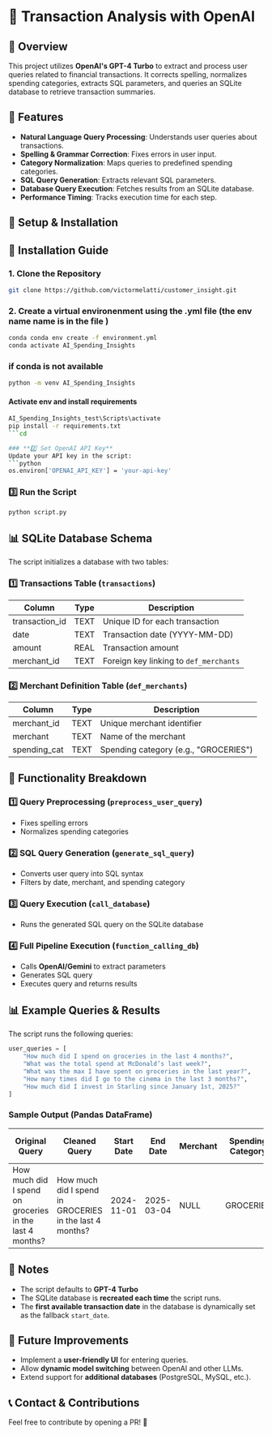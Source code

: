# 📌 Transaction Analysis with OpenAI

## 📖 Overview
This project utilizes **OpenAI's GPT-4 Turbo** to extract and process user queries related to financial transactions. It corrects spelling, normalizes spending categories, extracts SQL parameters, and queries an SQLite database to retrieve transaction summaries.

## 🎯 Features
- **Natural Language Query Processing**: Understands user queries about transactions.
- **Spelling & Grammar Correction**: Fixes errors in user input.
- **Category Normalization**: Maps queries to predefined spending categories.
- **SQL Query Generation**: Extracts relevant SQL parameters.
- **Database Query Execution**: Fetches results from an SQLite database.
- **Performance Timing**: Tracks execution time for each step.

## 🔧 Setup & Installation

## 🚀 Installation Guide

### 1. Clone the Repository
```bash
git clone https://github.com/victormelatti/customer_insight.git
```

### 2. Create a virtual environenment using the .yml file (the env name name is in the file )
```bash
conda conda env create -f environment.yml
conda activate AI_Spending_Insights
```

### if conda is not available
```bash
python -m venv AI_Spending_Insights
```
#### Activate env and install requirements
```bash
AI_Spending_Insights_test\Scripts\activate
pip install -r requirements.txt
```cd 

### **2️⃣ Set OpenAI API Key** 
Update your API key in the script:
```python
os.environ['OPENAI_API_KEY'] = 'your-api-key'
```

### **3️⃣ Run the Script**
```bash
python script.py
```

## 📊 SQLite Database Schema
The script initializes a database with two tables:

### **1️⃣ Transactions Table** (`transactions`)
| Column          | Type  | Description  |
|---------------|------|--------------|
| transaction_id | TEXT  | Unique ID for each transaction |
| date          | TEXT  | Transaction date (YYYY-MM-DD) |
| amount        | REAL  | Transaction amount |
| merchant_id   | TEXT  | Foreign key linking to `def_merchants` |

### **2️⃣ Merchant Definition Table** (`def_merchants`)
| Column        | Type  | Description |
|--------------|------|-------------|
| merchant_id  | TEXT | Unique merchant identifier |
| merchant     | TEXT | Name of the merchant |
| spending_cat | TEXT | Spending category (e.g., "GROCERIES") |

## 📌 Functionality Breakdown
### **1️⃣ Query Preprocessing** (`preprocess_user_query`)
- Fixes spelling errors
- Normalizes spending categories

### **2️⃣ SQL Query Generation** (`generate_sql_query`)
- Converts user query into SQL syntax
- Filters by date, merchant, and spending category

### **3️⃣ Query Execution** (`call_database`)
- Runs the generated SQL query on the SQLite database

### **4️⃣ Full Pipeline Execution** (`function_calling_db`)
- Calls **OpenAI/Gemini** to extract parameters
- Generates SQL query
- Executes query and returns results

## 📊 Example Queries & Results
The script runs the following queries:
```python
user_queries = [
    "How much did I spend on groceries in the last 4 months?",
    "What was the total spend at McDonald’s last week?",
    "What was the max I have spent on groceries in the last year?",
    "How many times did I go to the cinema in the last 3 months?",
    "How much did I invest in Starling since January 1st, 2025?"
]
```

### **Sample Output (Pandas DataFrame)**
| Original Query  | Cleaned Query | Start Date | End Date | Merchant | Spending Category | Response | Total Time (s) |
|----------------|--------------|------------|----------|----------|-------------------|----------|----------------|
| How much did I spend on groceries in the last 4 months? | How much did I spend in GROCERIES in the last 4 months? | 2024-11-01 | 2025-03-04 | NULL | GROCERIES | 345.75 | 0.2156 |

## 📌 Notes
- The script defaults to **GPT-4 Turbo**
- The SQLite database is **recreated each time** the script runs.
- The **first available transaction date** in the database is dynamically set as the fallback `start_date`.

## 📌 Future Improvements
- Implement a **user-friendly UI** for entering queries.
- Allow **dynamic model switching** between OpenAI and other LLMs.
- Extend support for **additional databases** (PostgreSQL, MySQL, etc.).

## 📞 Contact & Contributions
Feel free to contribute by opening a PR! 🚀


